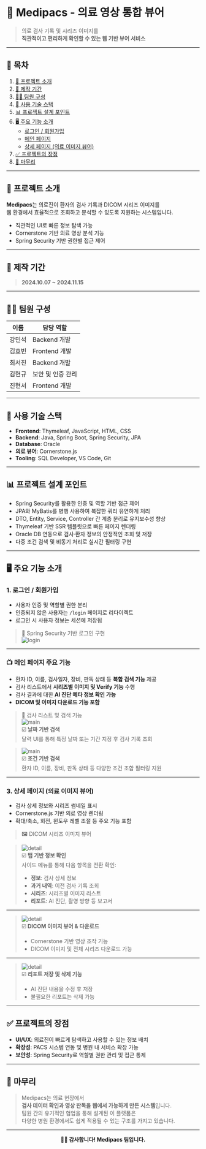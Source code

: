 # 🧬 Medipacs - 의료 영상 통합 뷰어

> 의료 검사 기록 및 시리즈 이미지를  
> **직관적이고 편리하게 확인할 수 있는 웹 기반 뷰어 서비스**

---

## 📌 목차

1. [📃 프로젝트 소개](#-프로젝트-소개)  
2. [📅 제작 기간](#-제작-기간)  
3. [🧑‍💻 팀원 구성](#-팀원-구성)  
4. [🚀 사용 기술 스택](#-사용-기술-스택)  
5. [📊 프로젝트 설계 포인트](#-프로젝트-설계-포인트)  
6. [🖥️ 주요 기능 소개](#️-주요-기능-소개)  
   - [로그인 / 회원가입](#1-로그인--회원가입)  
   - [메인 페이지](#-메인-페이지-주요-기능)  
   - [상세 페이지 (의료 이미지 뷰어)](#3-상세-페이지-의료-이미지-뷰어)  
7. [✅ 프로젝트의 장점](#-프로젝트의-장점)  
8. [💬 마무리](#-마무리)

---

## 📃 프로젝트 소개

**Medipacs**는 의료진이 환자의 검사 기록과 DICOM 시리즈 이미지를  
웹 환경에서 효율적으로 조회하고 분석할 수 있도록 지원하는 시스템입니다.

- 직관적인 UI로 빠른 정보 탐색 가능  
- Cornerstone 기반 의료 영상 분석 기능  
- Spring Security 기반 권한별 접근 제어

---

## 📅 제작 기간

> **2024.10.07 ~ 2024.11.15**

---

## 🧑‍💻 팀원 구성

| 이름     | 담당 역할         |
|----------|-------------------|
| 강민석   | Backend 개발       |
| 김효빈   | Frontend 개발      |
| 최서진   | Backend 개발       |
| 김현규   | 보안 및 인증 관리   |
| 진현서   | Frontend 개발      |

---

## 🚀 사용 기술 스택

- **Frontend**: Thymeleaf, JavaScript, HTML, CSS  
- **Backend**: Java, Spring Boot, Spring Security, JPA  
- **Database**: Oracle  
- **의료 뷰어**: Cornerstone.js  
- **Tooling**: SQL Developer, VS Code, Git

---

## 📊 프로젝트 설계 포인트

- Spring Security를 활용한 인증 및 역할 기반 접근 제어  
- JPA와 MyBatis를 병행 사용하여 복잡한 쿼리 유연하게 처리  
- DTO, Entity, Service, Controller 간 계층 분리로 유지보수성 향상  
- Thymeleaf 기반 SSR 템플릿으로 빠른 페이지 렌더링  
- Oracle DB 연동으로 검사·환자 정보의 안정적인 조회 및 저장  
- 다중 조건 검색 및 비동기 처리로 실시간 필터링 구현

---

## 🖥️ 주요 기능 소개

### 1. 로그인 / 회원가입

- 사용자 인증 및 역할별 권한 분리  
- 인증되지 않은 사용자는 `/login` 페이지로 리다이렉트  
- 로그인 시 사용자 정보는 세션에 저장됨  

> 🔐 Spring Security 기반 로그인 구현  
> ![login](/assets/login.gif)

---

### 📺 메인 페이지 주요 기능

- 환자 ID, 이름, 검사일자, 장비, 판독 상태 등 **복합 검색 기능** 제공  
- 검사 리스트에서 **시리즈별 이미지 및 Verify 기능** 수행  
- 검사 결과에 대한 **AI 진단 메타 정보 확인 가능**  
- **DICOM 및 이미지 다운로드 기능 포함**

> 📄 검사 리스트 및 검색 기능  
> ![main](./assets/search1.gif)  
> ☑️ **날짜 기반 검색**  
> 달력 UI를 통해 특정 날짜 또는 기간 지정 후 검사 기록 조회

> ![main](./assets/search2.gif)  
> ☑️ **조건 기반 검색**  
> 환자 ID, 이름, 장비, 판독 상태 등 다양한 조건 조합 필터링 지원

---

### 3. 상세 페이지 (의료 이미지 뷰어)

- 검사 상세 정보와 시리즈 썸네일 표시  
- Cornerstone.js 기반 의료 영상 렌더링  
- 확대/축소, 회전, 윈도우 레벨 조절 등 주요 기능 포함  

> 🖼 DICOM 시리즈 이미지 뷰어  

> ![detail](./assets/detail1.gif)  
> ☑️ **탭 기반 정보 확인**  
> 사이드 메뉴를 통해 다음 항목을 전환 확인:
> - **정보**: 검사 상세 정보  
> - **과거 내역**: 이전 검사 기록 조회  
> - **시리즈**: 시리즈별 이미지 리스트  
> - **리포트**: AI 진단, 촬영 방향 등 보고서

---

> ![detail](./assets/detail2.gif)  
> ☑️ **DICOM 이미지 뷰어 & 다운로드**  
> - Cornerstone 기반 영상 조작 기능  
> - DICOM 이미지 및 전체 시리즈 다운로드 가능

---

> ![detail](./assets/detail3.gif)  
> ☑️ **리포트 저장 및 삭제 기능**  
> - AI 진단 내용을 수정 후 저장  
> - 불필요한 리포트는 삭제 가능

---

## ✅ 프로젝트의 장점

- **UI/UX**: 의료진이 빠르게 탐색하고 사용할 수 있는 정보 배치  
- **확장성**: PACS 시스템 연동 및 병원 내 서비스 확장 가능  
- **보안성**: Spring Security로 역할별 권한 관리 및 접근 통제

---

## 💬 마무리

> Medipacs는 의료 현장에서  
> **검사 데이터 확인과 영상 판독을 웹에서 가능하게 만든 시스템**입니다.  
> 팀원 간의 유기적인 협업을 통해 설계된 이 플랫폼은  
> 다양한 병원 환경에서도 쉽게 적용될 수 있는 구조를 가지고 있습니다.

---

<div align="center"><strong>🧑‍⚕️ 감사합니다! Medipacs 팀입니다.</strong></div>
